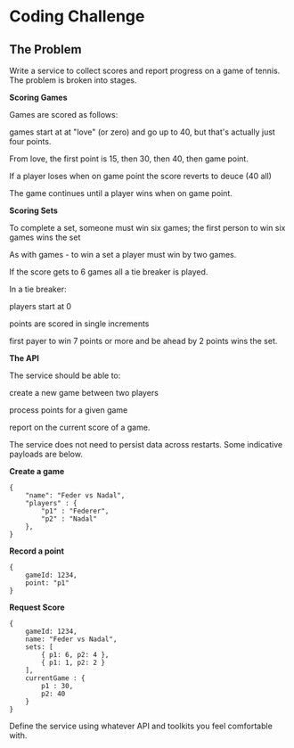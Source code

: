 # Coding Challenge

## The Problem

Write a service to collect scores and report progress on a game of tennis. The problem is broken into stages.

**Scoring Games**

Games are scored as follows:

games start at at "love" (or zero) and go up to 40, but that's actually just four points.

From love, the first point is 15, then 30, then 40, then game point.

If a player loses when on game point the score reverts to deuce (40 all)

The game continues until a player wins when on game point.

**Scoring Sets**

To complete a set, someone must win six games; the first person to win six games wins the set

As with games - to win a set a player must win by two games.

If the score gets to 6 games all a tie breaker is played.

In a tie breaker:

players start at 0

points are scored in single increments

first payer to win 7 points or more and be ahead by 2 points wins the set.

**The API**

The service should be able to:

create a new game between two players

process points for a given game

report on the current score of a game.

The service does not need to persist data across restarts. Some indicative payloads are below.

**Create a game**

```
{
    "name": "Feder vs Nadal",
    "players" : {
        "p1" : "Federer",
        "p2" : "Nadal"
    },
}
```

**Record a point**

```
{
    gameId: 1234,
    point: "p1"
}
```

**Request Score**

```
{
    gameId: 1234,
    name: "Feder vs Nadal",
    sets: [
        { p1: 6, p2: 4 },
        { p1: 1, p2: 2 }
    ],
    currentGame : {
        p1 : 30,
        p2: 40
    }
}
```

Define the service using whatever API and toolkits you feel comfortable with.
